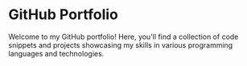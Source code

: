 # GitHub Portfolio

Welcome to my GitHub portfolio! Here, you'll find a collection of code snippets and projects showcasing my skills in various programming languages and technologies.
